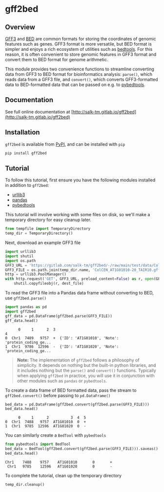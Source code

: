 # gff2bed

## Overview

[GFF3](https://github.com/The-Sequence-Ontology/Specifications/blob/master/gff3.md) and [BED](https://bedtools.readthedocs.io/en/latest/content/general-usage.html) are common formats for storing the coordinates of genomic features such as genes. GFF3 format is more versatile, but BED format is simpler and enjoys a rich ecosystem of utilities such as [bedtools](https://bedtools.readthedocs.io/en/latest/index.html). For this reason, it is often convenient to store genomic features in GFF3 format and convert them to BED format for genome arithmetic.

This module provides two convenience functions to streamline converting data from GFF3 to BED format for bioinformatics analysis: `parse()`, which reads data from a GFF3 file, and `convert()`, which converts GFF3-formatted data to BED-formatted data that can be passed on e.g. to [pybedtools](https://daler.github.io/pybedtools/).

## Documentation

See full online documentation at [http://salk-tm.gitlab.io/gff2bed](http://salk-tm.gitlab.io/gff2bed)

## Installation

`gff2bed` is available from [PyPI](https://pypi.org/project/gff2bed/), and can be installed with `pip`

```sh
pip install gff2bed
```

## Tutorial

To follow this tutorial, first ensure you have the following modules installed
in addition to `gff2bed`:

- [urllib3](https://urllib3.readthedocs.io/en/stable/)
- [pandas](https://pandas.pydata.org/docs/)
- [pybedtools](https://daler.github.io/pybedtools/)

This tutorial will involve working with some files on disk, so we'll make a
temporary directory for easy cleanup later.

```python
from tempfile import TemporaryDirectory
temp_dir = TemporaryDirectory()
```
Next, download an example GFF3 file

```python
import urllib3
import shutil
import os.path
GFF3_URL = 'https://gitlab.com/salk-tm/gff2bed/-/raw/main/test/data/ColCEN_AT1G01010-20_TAIR10.gff3.gz'
GFF3_FILE = os.path.join(temp_dir.name, 'ColCEN_AT1G01010-20_TAIR10.gff3.gz')
http = urllib3.PoolManager()
with http.request('GET', GFF3_URL, preload_content=False) as r, open(GFF3_FILE, 'wb') as dest_file:
    shutil.copyfileobj(r, dest_file)
```

To read the GFF3 file into a Pandas data frame without converting to BED, use `gff2bed.parse()`

```python
import pandas as pd
import gff2bed
gff_data = pd.DataFrame(gff2bed.parse(GFF3_FILE))
gff_data.head()
```

```
      0     1      2  3                                                  4
0  Chr1  7489   9757  +  {'ID': 'AT1G01010', 'Note': 'protein_coding_ge...
1  Chr1  9786  12596  -  {'ID': 'AT1G01020', 'Note': 'protein_coding_ge...
```

   > **Note:** The implementation of `gff2bed` follows a philosophy of simplicity. It depends on nothing but the built-in python libraries, and it includes nothing but the `parse()` and `convert()` functions. Typically when applying `gff2bed` in practice, you will use it in conjunction with other modules such as `pandas` or `pybedtools`.

To create a data frame of BED formatted data, pass the stream to `gff2bed.convert()` before passing to `pd.DataFrame()`

```python
bed_data = pd.DataFrame(gff2bed.convert(gff2bed.parse(GFF3_FILE)))
bed_data.head()
```

```
      0     1      2          3  4  5
0  Chr1  7488   9757  AT1G01010  0  +
1  Chr1  9785  12596  AT1G01020  0  -
```

You can similarly create a `BedTool` with `pybedtools`

```python
from pybedtools import BedTool
bed_data = BedTool(gff2bed.convert(gff2bed.parse(GFF3_FILE))).saveas()
bed_data.head()
```

```
Chr1    7488    9757    AT1G01010       0       +
 Chr1   9785    12596   AT1G01020       0       -
```

To complete the tutorial, clean up the temporary directory

```python
temp_dir.cleanup()
```
